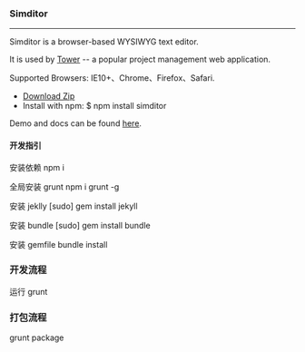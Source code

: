 ### Simditor

---

Simditor is a browser-based WYSIWYG text editor.

It is used by [Tower](http://tower.im) -- a popular project management web application.

Supported Browsers: IE10+、Chrome、Firefox、Safari.

*   [Download Zip](https://github.com/mycolorway/simditor/releases)
*   Install with npm: $ npm install simditor</li>

Demo and docs can be found [here](http://simditor.tower.im/).

#### 开发指引

安装依赖
npm i

全局安装 grunt
npm i grunt -g

安装 jeklly
[sudo] gem install jekyll

安装 bundle
[sudo] gem install bundle

安装 gemfile
bundle install

### 开发流程

运行 grunt

### 打包流程

grunt package


